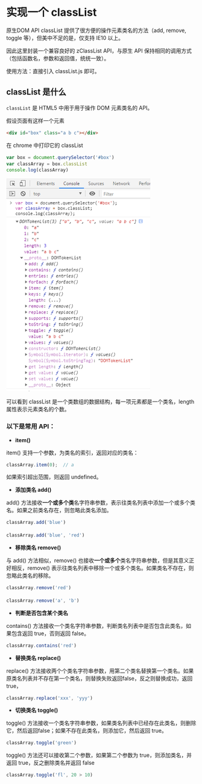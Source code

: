 # 实现一个 classList


原生DOM API classList 提供了很方便的操作元素类名的方法（add, remove, toggle 等），但美中不足的是，仅支持 IE10 以上。

因此这里封装一个兼容良好的 zClassList API，与原生 API 保持相同的调用方式（包括函数名，参数和返回值，统统一致）。


使用方法：直接引入 classList.js 即可。


## classList 是什么

`classList` 是 HTML5 中用于用于操作 DOM 元素类名的 API。

假设页面有这样一个元素

```html
<div id="box" class="a b c"></div>
```

在 chrome 中打印它的 classList 

```js
var box = document.querySelector('#box')
var classArray = box.classList
console.log(classArray)
```

![classList](./assets/classList.png)

可以看到 classList 是一个类数组的数据结构，每一项元素都是一个类名，length 属性表示元素类名的个数。

### 以下是常用 API：
+ **item()**

item() 支持一个参数，为类名的索引，返回对应的类名：

```js
classArray.item(0);  // a
```

如果索引超出范围，则返回 undefined。

+ **添加类名 add()**

add() 方法接收**一个或多个类**名字符串参数，表示往类名列表中添加一个或多个类名。如果之前类名存在，则忽略此类名添加。

```js
classArray.add('blue')

classArray.add('blue', 'red')
```

+ **移除类名 remove()**

与 add() 方法相似，remove() 也接收**一个或多个**类名字符串参数，但是其意义正好相反，remove() 表示往类名列表中移除一个或多个类名。如果类名不存在，则忽略此类名的移除。

```js
classArray.remove('red')

classArray.remove('a', 'b')
```

+ **判断是否包含某个类名**

contains() 方法接收一个类名字符串参数，判断类名列表中是否包含此类名，如果包含返回 true，否则返回 false。

```js
classArray.contains('red')
```

+ **替换类名 replace()**

replace() 方法接收两个个类名字符串参数，用第二个类名替换第一个类名。如果原类名列表并不存在第一个类名，则替换失败返回false，反之则替换成功，返回true，

```js
classArray.replace('xxx', 'yyy')
```


+ **切换类名 toggle()**

toggle() 方法接收一个类名字符串参数，如果类名列表中已经存在此类名，则删除它，然后返回false；如果不存在此类名，则添加它，然后返回 true。

```js
classArray.toggle('green')
```

toggle() 方法还可以接收第二个参数，如果第二个参数为 true，则添加类名，并返回 true，反之删除类名并返回 false

```js
classArray.toggle('fl', 20 > 10)
```